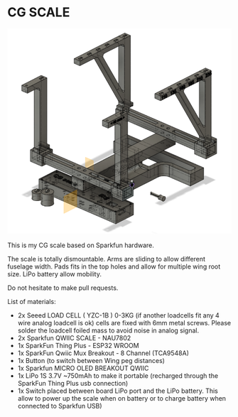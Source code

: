 # CG SCALE

![alt text](https://github.com/tkristner/CG_SCALE/blob/main/CG_scale_render.png?raw=true)

This is my CG scale based on Sparkfun hardware.

The scale is totally dismountable.
Arms are sliding to allow different fuselage width.
Pads fits in the top holes and allow for multiple wing root size.
LiPo battery allow mobility.

Do not hesitate to make pull requests.


List of materials:

- 2x Seeed LOAD CELL ( YZC-1B ) 0-3KG (if another loadcells fit any 4 wire analog loadcell is ok) cells are fixed with 6mm metal screws. Please solder the loadcell foiled mass to avoid noise in analog signal.
- 2x Sparkfun QWIIC SCALE - NAU7802
- 1x SparkFun Thing Plus - ESP32 WROOM
- 1x SparkFun Qwiic Mux Breakout - 8 Channel (TCA9548A)
- 1x Button (to switch between Wing peg distances)
- 1x Sparkfun MICRO OLED BREAKOUT QWIIC
- 1x LiPo 1S 3.7V ~750mAh to make it portable (recharged through the SparkFun Thing Plus usb connection)
- 1x Switch placed between board LiPo port and the LiPo battery. This allow to power up the scale when on battery or to charge battery when connected to Sparkfun USB)
